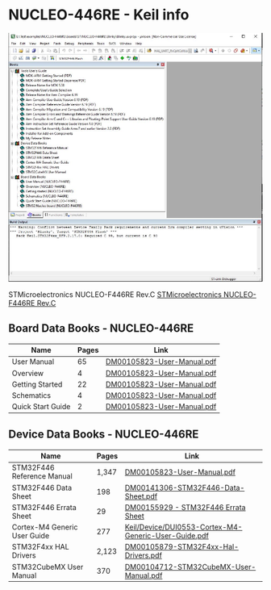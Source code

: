 # NUCLEO-446RE - Keil info

![Keil-docs](../images/Keil-docs.JPG)

STMicroelectronics NUCLEO-F446RE Rev.C [STMicroelectronics NUCLEO-F446RE Rev.C](https://www.keil.com/boards2/stmicroelectronics/nucleo_f446re/)

## Board Data Books - NUCLEO-446RE

| Name                | Pages | Link |
| --------------------| ----- | ---- |
|  User Manual        | 65    | [DM00105823-User-Manual.pdf](Board/DM00105823-User-Manual.pdf) |
|  Overview           |  4    | [DM00105823-User-Manual.pdf](Board/DM00105918-Overview.pdf) |
|  Getting Started    | 22    | [DM00105823-User-Manual.pdf](Board/DM00105928-Getting-Started.pdf) |
|  Schematics         |  4    | [DM00105823-User-Manual.pdf](Board/MB1136-Schematics.pdf) |
|  Quick Start Guide  |  2    | [DM00105823-User-Manual.pdf](Board/STM32F446RE-NUCLEO_QSG-Quick-Start-Guide.pdf) |

## Device Data Books - NUCLEO-446RE

| Name                          | Pages | Link |
| ------------------------------| ----- | ---- |
|  STM32F446 Reference Manual   | 1,347 | [DM00105823-User-Manual.pdf](Board/DM00105823-User-Manual.pdf) |
|  STM32F446 Data Sheet         |  198  | [DM00141306-STM32F446-Data-Sheet.pdf](Device/DM00141306-STM32F446-Data-Sheet.pdf) |
|  STM32F446 Errata Sheet       | 29    | [DM00155929 - STM32F446 Errata Sheet](Device/DM00155929-STM32F446-Errata-Sheet.pdf) |
|  Cortex-M4 Generic User Guide |  277  | [Keil/Device/DUI0553-Cortex-M4-Generic-User-Guide.pdf](Device/DUI0553-Cortex-M4-Generic-User-Guide.pdf) |
|  STM32F4xx HAL Drivers        |  2,123 | [DM00105879-STM32F4xx-Hal-Drivers.pdf](Device/DM00105879-STM32F4xx-Hal-Drivers.pdf) |
|  STM32CubeMX User Manual      |  370  | [DM00104712-STM32CubeMX-User-Manual.pdf](Device/DM00104712-STM32CubeMX-User-Manual.pdf) |
